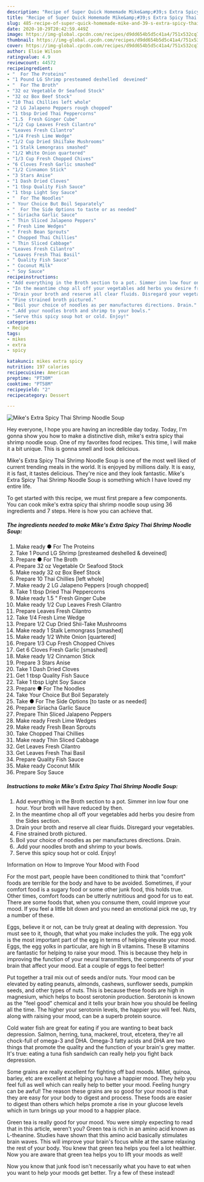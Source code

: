 ```yaml
---
description: "Recipe of Super Quick Homemade Mike&amp;#39;s Extra Spicy Thai Shrimp Noodle Soup"
title: "Recipe of Super Quick Homemade Mike&amp;#39;s Extra Spicy Thai Shrimp Noodle Soup"
slug: 485-recipe-of-super-quick-homemade-mike-and-39-s-extra-spicy-thai-shrimp-noodle-soup
date: 2020-10-29T20:42:59.449Z
image: https://img-global.cpcdn.com/recipes/d9dd654b5d5c41a4/751x532cq70/mikes-extra-spicy-thai-shrimp-noodle-soup-recipe-main-photo.jpg
thumbnail: https://img-global.cpcdn.com/recipes/d9dd654b5d5c41a4/751x532cq70/mikes-extra-spicy-thai-shrimp-noodle-soup-recipe-main-photo.jpg
cover: https://img-global.cpcdn.com/recipes/d9dd654b5d5c41a4/751x532cq70/mikes-extra-spicy-thai-shrimp-noodle-soup-recipe-main-photo.jpg
author: Elsie Wilson
ratingvalue: 4.9
reviewcount: 44572
recipeingredient:
- "  For The Proteins"
- "1 Pound LG Shrimp presteamed deshelled  deveined"
- "  For The Broth"
- "32 oz Vegetable Or Seafood Stock"
- "32 oz Box Beef Stock"
- "10 Thai Chillies left whole"
- "2 LG Jalapeno Peppers rough chopped"
- "1 tbsp Dried Thai Peppercorns"
- "1.5  Fresh Ginger Cube"
- "1/2 Cup Leaves Fresh Cilantro"
- "Leaves Fresh Cilantro"
- "1/4 Fresh Lime Wedge"
- "1/2 Cup Dried ShiiTake Mushrooms"
- "1 Stalk Lemongrass smashed"
- "1/2 White Onion quartered"
- "1/3 Cup Fresh Chopped Chives"
- "6 Cloves Fresh Garlic smashed"
- "1/2 Cinnamon Stick"
- "3 Stars Anise"
- "1 Dash Dried Cloves"
- "1 tbsp Quality Fish Sauce"
- "1 tbsp Light Soy Sauce"
- "  For The Noodles"
- " Your Choice But Boil Separately"
- "  For The Side Options to taste or as needed"
- " Siriacha Garlic Sauce"
- " Thin Sliced Jalapeno Peppers"
- " Fresh Lime Wedges"
- " Fresh Bean Sprouts"
- " Chopped Thai Chillies"
- " Thin Sliced Cabbage"
- "Leaves Fresh Cilantro"
- "Leaves Fresh Thai Basil"
- " Quality Fish Sauce"
- " Coconut Milk"
- " Soy Sauce"
recipeinstructions:
- "Add everything in the Broth section to a pot. Simmer inn low four one hour. Your broth will have reduced by then."
- "In the meantime chop all off your vegetables add herbs you desire from the Sides section."
- "Drain your broth and reserve all clear fluids. Disregard your vegetables."
- "Fine strained broth pictured."
- "Boil your choice of noodles as per manufactures directions. Drain."
- ".Add your noodles broth and shrimp to your bowls."
- "Serve this spicy soup hot or cold. Enjoy!"
categories:
- Recipe
tags:
- mikes
- extra
- spicy

katakunci: mikes extra spicy 
nutrition: 197 calories
recipecuisine: American
preptime: "PT30M"
cooktime: "PT58M"
recipeyield: "2"
recipecategory: Dessert

---
```



![Mike&#39;s Extra Spicy Thai Shrimp Noodle Soup](https://img-global.cpcdn.com/recipes/d9dd654b5d5c41a4/751x532cq70/mikes-extra-spicy-thai-shrimp-noodle-soup-recipe-main-photo.jpg)

Hey everyone, I hope you are having an incredible day today. Today, I'm gonna show you how to make a distinctive dish, mike&#39;s extra spicy thai shrimp noodle soup. One of my favorites food recipes. This time, I will make it a bit unique. This is gonna smell and look delicious.

Mike&#39;s Extra Spicy Thai Shrimp Noodle Soup is one of the most well liked of current trending meals in the world. It is enjoyed by millions daily. It is easy, it is fast, it tastes delicious. They're nice and they look fantastic. Mike&#39;s Extra Spicy Thai Shrimp Noodle Soup is something which I have loved my entire life.




To get started with this recipe, we must first prepare a few components. You can cook mike&#39;s extra spicy thai shrimp noodle soup using 36 ingredients and 7 steps. Here is how you can achieve that.

<!--inarticleads1-->

##### The ingredients needed to make Mike&#39;s Extra Spicy Thai Shrimp Noodle Soup:

1. Make ready  ● For The Proteins
1. Take 1 Pound LG Shrimp [presteamed deshelled &amp; deveined]
1. Prepare  ● For The Broth
1. Prepare 32 oz Vegetable Or Seafood Stock
1. Make ready 32 oz Box Beef Stock
1. Prepare 10 Thai Chillies [left whole]
1. Make ready 2 LG Jalapeno Peppers [rough chopped]
1. Take 1 tbsp Dried Thai Peppercorns
1. Make ready 1.5 &#34; Fresh Ginger Cube
1. Make ready 1/2 Cup Leaves Fresh Cilantro
1. Prepare Leaves Fresh Cilantro
1. Take 1/4 Fresh Lime Wedge
1. Prepare 1/2 Cup Dried Shii-Take Mushrooms
1. Make ready 1 Stalk Lemongrass [smashed]
1. Make ready 1/2 White Onion [quartered]
1. Prepare 1/3 Cup Fresh Chopped Chives
1. Get 6 Cloves Fresh Garlic [smashed]
1. Make ready 1/2 Cinnamon Stick
1. Prepare 3 Stars Anise
1. Take 1 Dash Dried Cloves
1. Get 1 tbsp Quality Fish Sauce
1. Take 1 tbsp Light Soy Sauce
1. Prepare  ● For The Noodles
1. Take  Your Choice But Boil Separately
1. Take  ● For The Side Options [to taste or as needed]
1. Prepare  Siriacha Garlic Sauce
1. Prepare  Thin Sliced Jalapeno Peppers
1. Make ready  Fresh Lime Wedges
1. Make ready  Fresh Bean Sprouts
1. Take  Chopped Thai Chillies
1. Make ready  Thin Sliced Cabbage
1. Get Leaves Fresh Cilantro
1. Get Leaves Fresh Thai Basil
1. Prepare  Quality Fish Sauce
1. Make ready  Coconut Milk
1. Prepare  Soy Sauce




<!--inarticleads2-->

##### Instructions to make Mike&#39;s Extra Spicy Thai Shrimp Noodle Soup:

1. Add everything in the Broth section to a pot. Simmer inn low four one hour. Your broth will have reduced by then.
1. In the meantime chop all off your vegetables add herbs you desire from the Sides section.
1. Drain your broth and reserve all clear fluids. Disregard your vegetables.
1. Fine strained broth pictured.
1. Boil your choice of noodles as per manufactures directions. Drain.
1. .Add your noodles broth and shrimp to your bowls.
1. Serve this spicy soup hot or cold. Enjoy!




Information on How to Improve Your Mood with Food


For the most part, people have been conditioned to think that "comfort" foods are terrible for the body and have to be avoided. Sometimes, if your comfort food is a sugary food or some other junk food, this holds true. Other times, comfort foods can be utterly nutritious and good for us to eat. There are some foods that, when you consume them, could improve your mood. If you feel a little bit down and you need an emotional pick me up, try a number of these.

Eggs, believe it or not, can be truly great at dealing with depression. You must see to it, though, that what you make includes the yolk. The egg yolk is the most important part of the egg in terms of helping elevate your mood. Eggs, the egg yolks in particular, are high in B vitamins. These B vitamins are fantastic for helping to raise your mood. This is because they help in improving the function of your neural transmitters, the components of your brain that affect your mood. Eat a couple of eggs to feel better!

Put together a trail mix out of seeds and/or nuts. Your mood can be elevated by eating peanuts, almonds, cashews, sunflower seeds, pumpkin seeds, and other types of nuts. This is because these foods are high in magnesium, which helps to boost serotonin production. Serotonin is known as the "feel good" chemical and it tells your brain how you should be feeling all the time. The higher your serotonin levels, the happier you will feel. Nuts, along with raising your mood, can be a superb protein source.

Cold water fish are great for eating if you are wanting to beat back depression. Salmon, herring, tuna, mackerel, trout, etcetera, they're all chock-full of omega-3 and DHA. Omega-3 fatty acids and DHA are two things that promote the quality and the function of your brain's grey matter. It's true: eating a tuna fish sandwich can really help you fight back depression. 

Some grains are really excellent for fighting off bad moods. Millet, quinoa, barley, etc are excellent at helping you have a happier mood. They help you feel full as well which can really help to better your mood. Feeling hungry can be awful! The reason these grains are so good for your mood is that they are easy for your body to digest and process. These foods are easier to digest than others which helps promote a rise in your glucose levels which in turn brings up your mood to a happier place.

Green tea is really good for your mood. You were simply expecting to read that in this article, weren't you? Green tea is rich in an amino acid known as L-theanine. Studies have shown that this amino acid basically stimulates brain waves. This will improve your brain's focus while at the same relaxing the rest of your body. You knew that green tea helps you feel a lot healthier. Now you are aware that green tea helps you to lift your moods as well!

Now you know that junk food isn't necessarily what you have to eat when you want to help your moods get better. Try a few of these instead!

